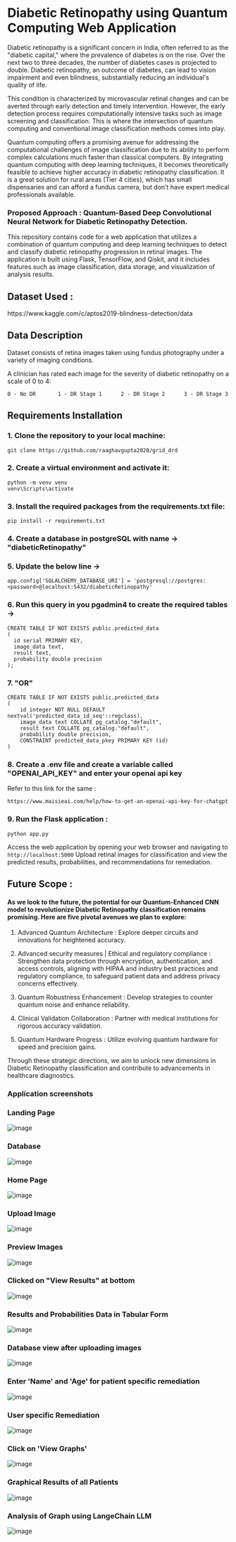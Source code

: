 
# Diabetic Retinopathy using Quantum Computing​ Web Application

Diabetic retinopathy is a significant concern in India, often referred to as the "diabetic capital," where the prevalence of diabetes is on the rise. Over the next two to three decades, the number of diabetes cases is projected to double. Diabetic retinopathy, an outcome of diabetes, can lead to vision impairment and even blindness, substantially reducing an individual's quality of life.

This condition is characterized by microvascular retinal changes and can be averted through early detection and timely intervention. However, the early detection process requires computationally intensive tasks such as image screening and classification. This is where the intersection of quantum computing and conventional image classification methods comes into play.

Quantum computing offers a promising avenue for addressing the computational challenges of image classification due to its ability to perform complex calculations much faster than classical computers. By integrating quantum computing with deep learning techniques, it becomes theoretically feasible to achieve higher accuracy in diabetic retinopathy classification. It is a great solution for rural areas (Tier 4 cities), which has small dispensaries and can afford a fundus camera, but don’t have expert medical professionals available.

### Proposed Approach : Quantum-Based Deep Convolutional Neural Network for Diabetic Retinopathy Detection.

This repository contains code for a web application that utilizes a combination of quantum computing and deep learning techniques to detect and classify diabetic retinopathy progression in retinal images. The application is built using Flask, TensorFlow, and Qiskit, and it includes features such as image classification, data storage, and visualization of analysis results.

## Dataset Used : 
<p> https://www.kaggle.com/c/aptos2019-blindness-detection/data​ </p>


## Data Description

Dataset consists of retina images taken using fundus photography under a variety of imaging conditions.

A clinician has rated each image for the severity of diabetic retinopathy on a scale of 0 to 4:

    0 - No DR       1 - DR Stage 1      2 - DR Stage 2      3 - DR Stage 3

## Requirements Installation

### 1. Clone the repository to your local machine:​
```
git clone https://github.com/raaghavgupta2020/grid_drd​
```
### 2. Create a virtual environment and activate it:​
```
python -m venv venv​
venv\Scripts\activate​
```
### 3. Install the required packages from the requirements.txt file:​
`pip install -r requirements.txt​`

### 4. Create a database in postgreSQL with name -> "diabeticRetinopathy"
### 5. Update the below line -> ​

`app.config['SQLALCHEMY_DATABASE_URI'] = 'postgresql://postgres:<password>@localhost:5432/diabeticRetinopathy'​`

### 6. Run this query in you pgadmin4 to create the required tables ->​
```
CREATE TABLE IF NOT EXISTS public.predicted_data ​
( ​
  id serial PRIMARY KEY, ​
  image_data text, ​
  result text, ​
  probability double precision ​
);​
```
### 7. "OR"​
```
CREATE TABLE IF NOT EXISTS public.predicted_data​
(​
    id integer NOT NULL DEFAULT nextval('predicted_data_id_seq'::regclass),​
    image_data text COLLATE pg_catalog."default",​
    result text COLLATE pg_catalog."default",​
    probability double precision,​
    CONSTRAINT predicted_data_pkey PRIMARY KEY (id)​
)​
```
### 8. Create a .env file and create a variable called "OPENAI_API_KEY" and enter your openai api key ​
Refer to this link for the same :​

`
https://www.maisieai.com/help/how-to-get-an-openai-api-key-for-chatgpt​
`

### 9. Run the Flask application : ​

`python app.py​`

Access the web application by opening your web browser and navigating to `http://localhost:5000`​
Upload retinal images for classification and view the predicted results, probabilities, and recommendations for remediation.​

## Future Scope : 

#### As we look to the future, the potential for our Quantum-Enhanced CNN model to revolutionize Diabetic Retinopathy classification remains promising. Here are five pivotal avenues we plan ​to explore:​

1. Advanced Quantum Architecture : Explore deeper circuits and innovations for heightened accuracy.​
  
2. Advanced security measures | Ethical and regulatory compliance  : Strengthen data protection through encryption, authentication, and access controls, aligning with HIPAA and industry best practices and regulatory compliance, to safeguard patient data and address privacy concerns effectively.​
  
3. Quantum Robustness Enhancement : Develop strategies to counter quantum noise and enhance reliability.​
  
4. Clinical Validation Collaboration : Partner with medical institutions for rigorous accuracy validation.​
  
5. Quantum Hardware Progress : Utilize evolving quantum hardware for speed and precision gains.​

Through these strategic directions, we aim to unlock new dimensions in Diabetic Retinopathy classification and contribute to advancements in healthcare diagnostics.​

### Application screenshots

### Landing Page
![image](https://github.com/raaghavgupta2020/grid_drd/assets/59497482/d455e50a-b477-4b8e-9b63-4df387c5ce60)

### Database
![image](https://github.com/raaghavgupta2020/grid_drd/assets/59497482/27849f88-7b1c-48a2-baca-2e18823773bb)

### Home Page 
![image](https://github.com/raaghavgupta2020/grid_drd/assets/59497482/28fe3333-baa5-419d-a26c-005c045b34da)

### Upload Image 
![image](https://github.com/raaghavgupta2020/grid_drd/assets/59497482/8610a15d-fef0-4017-9e80-f24507eb3ed8)

### Preview Images
![image](https://github.com/raaghavgupta2020/grid_drd/assets/59497482/33352291-88aa-42ad-89e0-7350cdbbf083)

### Clicked on "View Results" at bottom
![image](https://github.com/raaghavgupta2020/grid_drd/assets/59497482/a252d855-4f99-4219-bce1-3ca6c3f575af)

### Results and Probabilities Data in Tabular Form
![image](https://github.com/raaghavgupta2020/grid_drd/assets/59497482/92b71d27-ee22-498d-bdfc-97007198d6ea)

### Database view after uploading images
![image](https://github.com/raaghavgupta2020/grid_drd/assets/59497482/fd1b3b2d-336e-4fb4-9fa5-db3b8cecca74)

### Enter 'Name' and 'Age' for patient specific remediation
![image](https://github.com/raaghavgupta2020/grid_drd/assets/59497482/6037480a-73b2-4e54-bc52-fc6e84050c50)

### User specific Remediation
![image](https://github.com/raaghavgupta2020/grid_drd/assets/59497482/6414027a-7d56-42d0-9e99-3a399f090e3b)

### Click on 'View Graphs'
![image](https://github.com/raaghavgupta2020/grid_drd/assets/59497482/252b0140-2976-4309-959c-3d06572b3448)

### Graphical Results of all Patients
![image](https://github.com/raaghavgupta2020/grid_drd/assets/59497482/b732545d-2a9a-4c3c-b881-806ad9b6e53e)

### Analysis of Graph using LangeChain LLM 
![image](https://github.com/raaghavgupta2020/grid_drd/assets/59497482/9ddc842c-cace-406d-8651-261cc4fcf15c)











